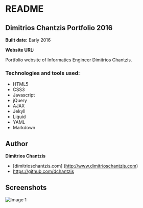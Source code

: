 # README

## Dimitrios Chantzis Portfolio 2016
**Built date:** Early 2016

**Website URL:**

Portfolio website of Informatics Engineer Dimitrios Chantzis.

### Technologies and tools used:

- HTML5
- CSS3
- Javascript
- jQuery
- AJAX
- Jekyll
- Liquid
- YAML
- Markdown

## Author

**Dimitrios Chantzis**
- [dimitrioschantzis.com] (http://www.dimitrioschantzis.com)
- <https://github.com/dchantzis>

## Screenshots
![Image 1](http://dchantzis.github.io/dchantzisv4/screenshots/)
